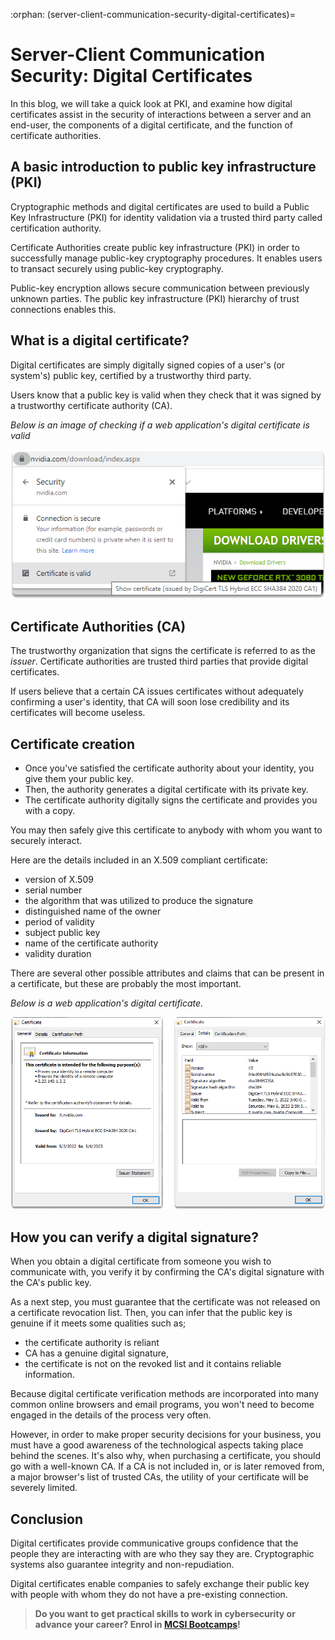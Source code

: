:orphan:
(server-client-communication-security-digital-certificates)=

# Server-Client Communication Security: Digital Certificates

In this blog, we will take a quick look at PKI, and examine how digital certificates assist in the security of interactions between a server and an end-user, the components of a digital certificate, and the function of certificate authorities.

## A basic introduction to public key infrastructure (PKI)

Cryptographic methods and digital certificates are used to build a Public Key Infrastructure (PKI) for identity validation via a trusted third party called certification authority.

Certificate Authorities create public key infrastructure (PKI) in order to successfully manage public-key cryptography procedures. It enables users to transact securely using public-key cryptography.

Public-key encryption allows secure communication between previously unknown parties. The public key infrastructure (PKI) hierarchy of trust connections enables this.

## What is a digital certificate?

Digital certificates are simply digitally signed copies of a user's (or system's) public key, certified by a trustworthy third party.

Users know that a public key is valid when they check that it was signed by a trustworthy certificate authority (CA).

_Below is an image of checking if a web application's digital certificate is valid_

![](images/digital-certificates2.png)

## Certificate Authorities (CA)

The trustworthy organization that signs the certificate is referred to as the _issuer_. Certificate authorities are trusted third parties that provide digital certificates.

If users believe that a certain CA issues certificates without adequately confirming a user's identity, that CA will soon lose credibility and its certificates will become useless.

## Certificate creation

- Once you've satisfied the certificate authority about your identity, you give them your public key.
- Then, the authority generates a digital certificate with its private key.
- The certificate authority digitally signs the certificate and provides you with a copy.

You may then safely give this certificate to anybody with whom you want to securely interact.

Here are the details included in an X.509 compliant certificate:

- version of X.509
- serial number
- the algorithm that was utilized to produce the signature
- distinguished name of the owner
- period of validity
- subject public key
- name of the certificate authority
- validity duration

There are several other possible attributes and claims that can be present in a certificate, but these are probably the most important.

_Below is a web application's digital certificate._

![](images/digital-certificates.png)

## How you can verify a digital signature?

When you obtain a digital certificate from someone you wish to communicate with, you verify it by confirming the CA's digital signature with the CA's public key.

As a next step, you must guarantee that the certificate was not released on a certificate revocation list. Then, you can infer that the public key is genuine if it meets some qualities such as;

- the certificate authority is reliant
- CA has a genuine digital signature,
- the certificate is not on the revoked list and it contains reliable information.

Because digital certificate verification methods are incorporated into many common online browsers and email programs, you won't need to become engaged in the details of the process very often.

However, in order to make proper security decisions for your business, you must have a good awareness of the technological aspects taking place behind the scenes.
It's also why, when purchasing a certificate, you should go with a well-known CA.
If a CA is not included in, or is later removed from, a major browser's list of trusted CAs, the utility of your certificate will be severely limited.

## Conclusion

Digital certificates provide communicative groups confidence that the people they are interacting with are who they say they are. Cryptographic systems also guarantee integrity and non-repudiation.

Digital certificates enable companies to safely exchange their public key with people with whom they do not have a pre-existing connection.

> **Do you want to get practical skills to work in cybersecurity or advance your career? Enrol in [MCSI Bootcamps](https://www.mosse-institute.com/bootcamps.html)!**
